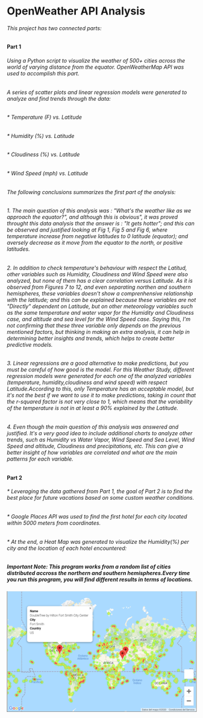 # OpenWeather API Analysis

###### This project has two connected parts:

#### Part 1

###### Using a Python script to visualize the weather of 500+ cities across the world of varying distance from the equator. OpenWeatherMap API was used to accomplish this part.
###### A series of scatter plots and linear regression models were generated to analyze and find trends through the data:

###### * Temperature (F) vs. Latitude
###### * Humidity (%) vs. Latitude
###### * Cloudiness (%) vs. Latitude
###### * Wind Speed (mph) vs. Latitude

###### The following conclusions summarizes the first part of the analysis:

###### 1. The main question of this analysis was : "What's the weather like as we approach the equator?", and although this is obvious", it was proved throught this data analysis that the answer is : "It gets hotter"; and this can be observed and justified looking at Fig 1, Fig 5 and Fig 6, where temperature increase from negative latitudes to 0 latitude (equator); and aversely decrease as it move from the equator to the north, or positive latitudes.
###### 2. In addition to check temperature's behaviour with respect the Latitud, other variables such as Humidity, Cloudiness and Wind Speed were also analyzed, but none of them has a clear correlation versus Latitude. As it is observed from Figures 7 to 12, and even separating northen and southern hemispheres, these variables doesn't show a comprenhensive relationship with the latitude; and this can be explained because these variables are not "Directly" dependent on Latitude, but on other meteorology variables such as the same temperature and water vapor for the Humidity and Cloudiness case, and altitude and sea level for the Wind Speed case. Saying this, I'm not confirming that these three variable only depends on the previous mentioned factors, but thinking in making an extra analysis, it can help in determining better insights and trends, which helps to create better predictive models.
###### 3. Linear regressions are a good alternative to make predictions, but you must be careful of how good is the model. For this Weather Study, different regression models were generated for each one of the analyzed variables (temperature, humidity,cloudiness and wind speed) with respect Latitude.According to this, only Temperature has an acceptable model, but it's not the best if we want to use it to make predictions, taking in count that the r-squared factor is not very close to 1, which means that the variability of the temperature is not in at least a 90% explained by the Latitude.
###### 4. Even though the main question of this analysis was answered and justified. It's a very good idea to include additional charts to analyze other trends, such as Humidity vs Water Vapor, Wind Speed and Sea Level, Wind Speed and altitude, Cloudiness and precipitations, etc. This can give a better insight of how variables are correlated and what are the main patterns for each variable.


#### Part 2

###### * Leveraging the data gathered from Part 1, the goal of Part 2 is to find the best place for future vacations based on some custom weather conditions.
###### * Google Places API was used to find the first hotel for each city located within 5000 meters from coordinates.
###### * At the end, a Heat Map was generated to visualize the Humidity(%) per city and the location of each hotel encountered:

##### Important Note: This program works from a random list of cities distributed accross the northern and southern hemispheres.Every time you run this program, you will find different results in terms of locations.

![WeatherPy](Images/Heat_Map.PNG)
